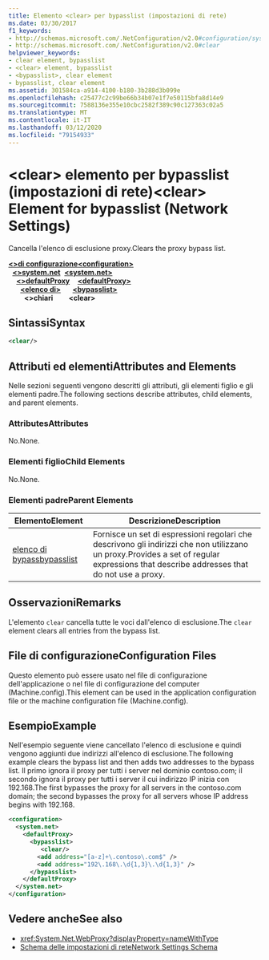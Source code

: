 ```yaml
---
title: Elemento <clear> per bypasslist (impostazioni di rete)
ms.date: 03/30/2017
f1_keywords:
- http://schemas.microsoft.com/.NetConfiguration/v2.0#configuration/system.net/defaultProxy/bypasslist/clear
- http://schemas.microsoft.com/.NetConfiguration/v2.0#clear
helpviewer_keywords:
- clear element, bypasslist
- <clear> element, bypasslist
- <bypasslist>, clear element
- bypasslist, clear element
ms.assetid: 301584ca-a914-4100-b180-3b288d3b099e
ms.openlocfilehash: c25477c2c99be66b34b07e1f7e50115bfa8d14e9
ms.sourcegitcommit: 7588136e355e10cbc2582f389c90c127363c02a5
ms.translationtype: MT
ms.contentlocale: it-IT
ms.lasthandoff: 03/12/2020
ms.locfileid: "79154933"
---
```

# <a name="clear-element-for-bypasslist-network-settings"></a><span data-ttu-id="e2ec4-102">\<clear> elemento per bypasslist (impostazioni di rete)</span><span class="sxs-lookup"><span data-stu-id="e2ec4-102">\<clear> Element for bypasslist (Network Settings)</span></span>
<span data-ttu-id="e2ec4-103">Cancella l'elenco di esclusione proxy.</span><span class="sxs-lookup"><span data-stu-id="e2ec4-103">Clears the proxy bypass list.</span></span>  
  
<span data-ttu-id="e2ec4-104">[**\<>di configurazione**](../configuration-element.md)</span><span class="sxs-lookup"><span data-stu-id="e2ec4-104">[**\<configuration>**](../configuration-element.md)</span></span>\
<span data-ttu-id="e2ec4-105">&nbsp;&nbsp;[**\<>system.net**](system-net-element-network-settings.md)</span><span class="sxs-lookup"><span data-stu-id="e2ec4-105">&nbsp;&nbsp;[**\<system.net>**](system-net-element-network-settings.md)</span></span>\
<span data-ttu-id="e2ec4-106">&nbsp;&nbsp;&nbsp;&nbsp;[**\<>defaultProxy**](defaultproxy-element-network-settings.md)</span><span class="sxs-lookup"><span data-stu-id="e2ec4-106">&nbsp;&nbsp;&nbsp;&nbsp;[**\<defaultProxy>**](defaultproxy-element-network-settings.md)</span></span>\
<span data-ttu-id="e2ec4-107">&nbsp;&nbsp;&nbsp;&nbsp;&nbsp;&nbsp;[**\<elenco di>**](bypasslist-element-network-settings.md)</span><span class="sxs-lookup"><span data-stu-id="e2ec4-107">&nbsp;&nbsp;&nbsp;&nbsp;&nbsp;&nbsp;[**\<bypasslist>**](bypasslist-element-network-settings.md)</span></span>\
<span data-ttu-id="e2ec4-108">&nbsp;&nbsp;&nbsp;&nbsp;&nbsp;&nbsp;&nbsp;&nbsp;**\<>chiari**</span><span class="sxs-lookup"><span data-stu-id="e2ec4-108">&nbsp;&nbsp;&nbsp;&nbsp;&nbsp;&nbsp;&nbsp;&nbsp;**\<clear>**</span></span>

## <a name="syntax"></a><span data-ttu-id="e2ec4-109">Sintassi</span><span class="sxs-lookup"><span data-stu-id="e2ec4-109">Syntax</span></span>  
  
```xml  
<clear/>  
```  
  
## <a name="attributes-and-elements"></a><span data-ttu-id="e2ec4-110">Attributi ed elementi</span><span class="sxs-lookup"><span data-stu-id="e2ec4-110">Attributes and Elements</span></span>  
 <span data-ttu-id="e2ec4-111">Nelle sezioni seguenti vengono descritti gli attributi, gli elementi figlio e gli elementi padre.</span><span class="sxs-lookup"><span data-stu-id="e2ec4-111">The following sections describe attributes, child elements, and parent elements.</span></span>  
  
### <a name="attributes"></a><span data-ttu-id="e2ec4-112">Attributes</span><span class="sxs-lookup"><span data-stu-id="e2ec4-112">Attributes</span></span>  
 <span data-ttu-id="e2ec4-113">No.</span><span class="sxs-lookup"><span data-stu-id="e2ec4-113">None.</span></span>  
  
### <a name="child-elements"></a><span data-ttu-id="e2ec4-114">Elementi figlio</span><span class="sxs-lookup"><span data-stu-id="e2ec4-114">Child Elements</span></span>  
 <span data-ttu-id="e2ec4-115">No.</span><span class="sxs-lookup"><span data-stu-id="e2ec4-115">None.</span></span>  
  
### <a name="parent-elements"></a><span data-ttu-id="e2ec4-116">Elementi padre</span><span class="sxs-lookup"><span data-stu-id="e2ec4-116">Parent Elements</span></span>  
  
|<span data-ttu-id="e2ec4-117">**Elemento**</span><span class="sxs-lookup"><span data-stu-id="e2ec4-117">**Element**</span></span>|<span data-ttu-id="e2ec4-118">**Descrizione**</span><span class="sxs-lookup"><span data-stu-id="e2ec4-118">**Description**</span></span>|  
|-----------------|---------------------|  
|[<span data-ttu-id="e2ec4-119">elenco di bypass</span><span class="sxs-lookup"><span data-stu-id="e2ec4-119">bypasslist</span></span>](bypasslist-element-network-settings.md)|<span data-ttu-id="e2ec4-120">Fornisce un set di espressioni regolari che descrivono gli indirizzi che non utilizzano un proxy.</span><span class="sxs-lookup"><span data-stu-id="e2ec4-120">Provides a set of regular expressions that describe addresses that do not use a proxy.</span></span>|  
  
## <a name="remarks"></a><span data-ttu-id="e2ec4-121">Osservazioni</span><span class="sxs-lookup"><span data-stu-id="e2ec4-121">Remarks</span></span>  
 <span data-ttu-id="e2ec4-122">L'elemento `clear` cancella tutte le voci dall'elenco di esclusione.</span><span class="sxs-lookup"><span data-stu-id="e2ec4-122">The `clear` element clears all entries from the bypass list.</span></span>  
  
## <a name="configuration-files"></a><span data-ttu-id="e2ec4-123">File di configurazione</span><span class="sxs-lookup"><span data-stu-id="e2ec4-123">Configuration Files</span></span>  
 <span data-ttu-id="e2ec4-124">Questo elemento può essere usato nel file di configurazione dell'applicazione o nel file di configurazione del computer (Machine.config).</span><span class="sxs-lookup"><span data-stu-id="e2ec4-124">This element can be used in the application configuration file or the machine configuration file (Machine.config).</span></span>  
  
## <a name="example"></a><span data-ttu-id="e2ec4-125">Esempio</span><span class="sxs-lookup"><span data-stu-id="e2ec4-125">Example</span></span>  
 <span data-ttu-id="e2ec4-126">Nell'esempio seguente viene cancellato l'elenco di esclusione e quindi vengono aggiunti due indirizzi all'elenco di esclusione.</span><span class="sxs-lookup"><span data-stu-id="e2ec4-126">The following example clears the bypass list and then adds two addresses to the bypass list.</span></span> <span data-ttu-id="e2ec4-127">Il primo ignora il proxy per tutti i server nel dominio contoso.com; il secondo ignora il proxy per tutti i server il cui indirizzo IP inizia con 192.168.</span><span class="sxs-lookup"><span data-stu-id="e2ec4-127">The first bypasses the proxy for all servers in the contoso.com domain; the second bypasses the proxy for all servers whose IP address begins with 192.168.</span></span>  
  
```xml  
<configuration>  
  <system.net>  
    <defaultProxy>  
      <bypasslist>  
         <clear/>  
        <add address="[a-z]+\.contoso\.com$" />  
        <add address="192\.168\.\d{1,3}\.\d{1,3}" />  
      </bypasslist>  
    </defaultProxy>  
  </system.net>  
</configuration>
```  
  
## <a name="see-also"></a><span data-ttu-id="e2ec4-128">Vedere anche</span><span class="sxs-lookup"><span data-stu-id="e2ec4-128">See also</span></span>

- <xref:System.Net.WebProxy?displayProperty=nameWithType>
- [<span data-ttu-id="e2ec4-129">Schema delle impostazioni di rete</span><span class="sxs-lookup"><span data-stu-id="e2ec4-129">Network Settings Schema</span></span>](index.md)

